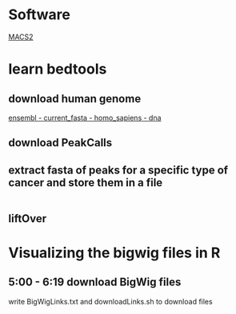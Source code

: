 # Software
[MACS2](https://www.ncbi.nlm.nih.gov/pmc/articles/PMC3868217/)

# learn bedtools
## download human genome 
[ensembl - current_fasta - homo_sapiens - dna](ftp://ftp.ensembl.org/pub/current_fasta/homo_sapiens/dna/)

## download PeakCalls
## extract fasta of peaks for a specific type of cancer and store them in a file
```
```
## liftOver

# Visualizing the bigwig files in R
## 5:00 - 6:19 download BigWig files
write BigWigLinks.txt and downloadLinks.sh to download files

<!--stackedit_data:
eyJoaXN0b3J5IjpbNTU5OTM5NTQzLC0xNTU0NjU4NjA5LDg0Mj
EwNDE2OCwtNzE5MDk4MjEyLDcyODc3ODEzOCwtMjA0MTY0MjEy
NywtMTk2MDQ0MDU3NSw1NzEyMzE4MzJdfQ==
-->